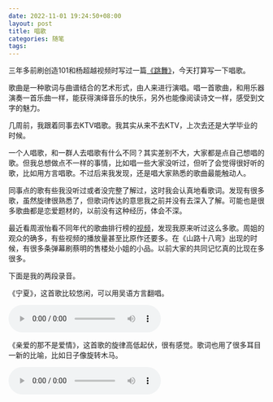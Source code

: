 ```yaml
---
date: 2022-11-01 19:24:50+08:00
layout: post
title: 唱歌
categories: 随笔
tags: 
---
```


三年多前刷创造101和杨超越视频时写过一篇[《跳舞》](/dance/)，今天打算写一下唱歌。

歌曲是一种歌词与曲谱结合的艺术形式，由人来进行演唱。唱一首歌曲，和用乐器演奏一首乐曲一样，能获得演绎音乐的快乐，另外也能像阅读诗文一样，感受到文字的魅力。

几周前，我跟着同事去KTV唱歌。我其实从来不去KTV，上次去还是大学毕业的时候。

一个人唱歌，和一群人去唱歌有什么不同？其实差别不大，大家都是点自己想唱的歌。但我总想做点不一样的事情，比如唱一些大家没听过，但听了会觉得很好听的歌，比如用方言唱歌。不过后来我发现，还是唱大家熟悉的歌曲最能触动人。

同事点的歌有些我没听过或者没完整了解过，这时我会认真地看歌词。发现有很多歌，虽然旋律很熟悉了，但歌词传达的意思我之前并没有去深入了解。可能也是很多歌曲都是恋爱题材的，以前没有这种经历，体会不深。

最近看周淑怡看不同年代的歌曲排行榜的[视频](https://www.bilibili.com/video/BV1kG4y1h7NB/)，发现我原来听过这么多歌。周姐的观众的确多，有些视频的播放量甚至比原作还要多。在《山路十八弯》出现的时候，有很多条弹幕刷蔡明的售楼处小姐的小品。以前大家的共同记忆真的比现在多很多。

下面是我的两段录音。


《宁夏》，这首歌比较悠闲，可以用吴语方言翻唱。

<p><audio controls>
  <source src="/assets/ningxia.mp3" type="audio/mpeg">
</audio></p>


《亲爱的那不是爱情》，这首歌的旋律高低起伏，很有感觉。歌词也用了很多耳目一新的比喻，比如日子像旋转木马。


<p><audio controls>
  <source src="/assets/qinaidenabushiaiqing.mp3" type="audio/mpeg">
</audio></p>










